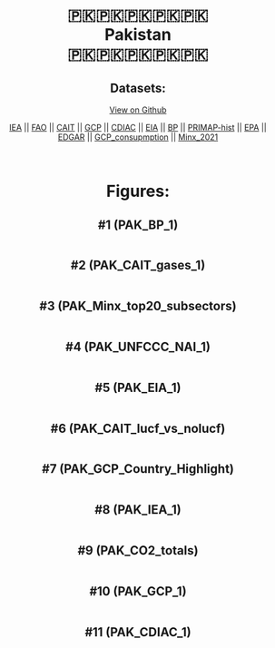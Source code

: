 
<center>
<h1 align="center">
🇵🇰🇵🇰🇵🇰🇵🇰🇵🇰
<br>
Pakistan
<br>
🇵🇰🇵🇰🇵🇰🇵🇰🇵🇰
</h1>
<h2>Datasets:</h2>
<p><a href="https://github.com/dquintani/GreenhouseData/tree/master/country_data/PAK_Pakistan/data">View on Github</a>
<br></p><p><a href="data/PAK_IEA.csv">IEA</a> || <a href="data/PAK_FAO.csv">FAO</a> || <a href="data/PAK_CAIT.csv">CAIT</a> || <a href="data/PAK_GCP.csv">GCP</a> || <a href="data/PAK_CDIAC.csv">CDIAC</a> || <a href="data/PAK_EIA.csv">EIA</a> || <a href="data/PAK_BP.csv">BP</a> || <a href="data/PAK_PRIMAP-hist.csv">PRIMAP-hist</a> || <a href="data/PAK_EPA.csv">EPA</a> || <a href="data/PAK_EDGAR.csv">EDGAR</a> || <a href="data/PAK_GCP_consupmption.csv">GCP_consupmption</a> || <a href="data/PAK_Minx_2021.csv">Minx_2021</a></p><p><br></p>
<h1>Figures:</h1><h2>#1 (PAK_BP_1)</h2>
<p><img alt="" src="figures/PAK_BP_1.png" /></p><h2>#2 (PAK_CAIT_gases_1)</h2>
<p><img alt="" src="figures/PAK_CAIT_gases_1.png" /></p><h2>#3 (PAK_Minx_top20_subsectors)</h2>
<p><img alt="" src="figures/PAK_Minx_top20_subsectors.png" /></p><h2>#4 (PAK_UNFCCC_NAI_1)</h2>
<p><img alt="" src="figures/PAK_UNFCCC_NAI_1.png" /></p><h2>#5 (PAK_EIA_1)</h2>
<p><img alt="" src="figures/PAK_EIA_1.png" /></p><h2>#6 (PAK_CAIT_lucf_vs_nolucf)</h2>
<p><img alt="" src="figures/PAK_CAIT_lucf_vs_nolucf.png" /></p><h2>#7 (PAK_GCP_Country_Highlight)</h2>
<p><img alt="" src="figures/PAK_GCP_Country_Highlight.png" /></p><h2>#8 (PAK_IEA_1)</h2>
<p><img alt="" src="figures/PAK_IEA_1.png" /></p><h2>#9 (PAK_CO2_totals)</h2>
<p><img alt="" src="figures/PAK_CO2_totals.png" /></p><h2>#10 (PAK_GCP_1)</h2>
<p><img alt="" src="figures/PAK_GCP_1.png" /></p><h2>#11 (PAK_CDIAC_1)</h2>
<p><img alt="" src="figures/PAK_CDIAC_1.png" /></p>